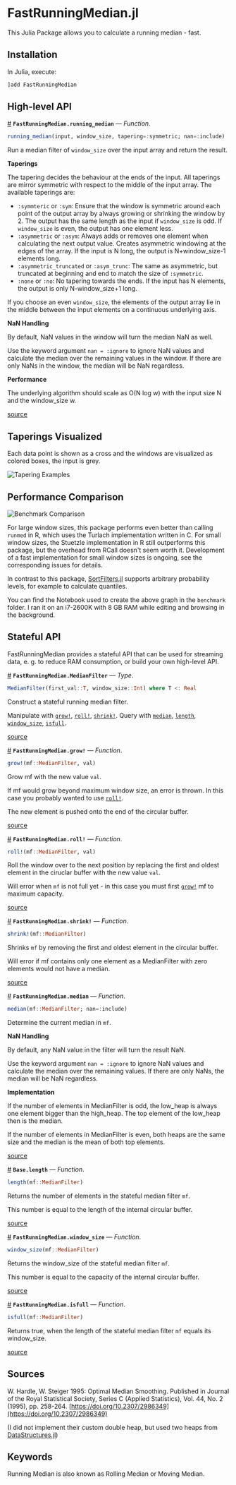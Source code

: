 
<a id='FastRunningMedian.jl'></a>

<a id='FastRunningMedian.jl-1'></a>

# FastRunningMedian.jl


This Julia Package allows you to calculate a running median - fast.


<a id='Installation'></a>

<a id='Installation-1'></a>

## Installation


In Julia, execute:


```julia
]add FastRunningMedian
```


<a id='High-level-API'></a>

<a id='High-level-API-1'></a>

## High-level API

<a id='FastRunningMedian.running_median' href='#FastRunningMedian.running_median'>#</a>
**`FastRunningMedian.running_median`** &mdash; *Function*.



```julia
running_median(input, window_size, tapering=:symmetric; nan=:include)
```

Run a median filter of `window_size` over the input array and return the result. 

**Taperings**

The tapering decides the behaviour at the ends of the input. All taperings are mirror symmetric with respect to the middle of the input array. The available taperings are:

  * `:symmteric` or `:sym`: Ensure that the window is symmetric around each point of the output array by always growing or shrinking the window by 2. The output has the same length as the input if `window_size` is odd. If `window_size` is even, the output has one element less.
  * `:asymmetric` or `:asym`: Always adds or removes one element when calculating the next output value. Creates asymmetric windowing at the edges of the array. If the input is N long, the output is N+window_size-1 elements long.
  * `:asymmetric_truncated` or `:asym_trunc`: The same as asymmetric, but truncated at beginning and end to match the size of `:symmetric`.
  * `:none` or `:no`: No tapering towards the ends. If the input has N elements, the output is only N-window_size+1 long.

If you choose an even `window_size`, the elements of the output array lie in the middle between the input elements on a continuous underlying axis. 

**NaN Handling**

By default, NaN values in the window will turn the median NaN as well. 

Use the keyword argument `nan = :ignore` to ignore NaN values and calculate the median  over the remaining values in the window. If there are only NaNs in the window, the median will be NaN regardless. 

**Performance**

The underlying algorithm should scale as O(N log w) with the input size N and the window_size w. 


<a target='_blank' href='https://github.com/Firionus/FastRunningMedian.jl/blob/90fa82a127a78208f1cd4134e200cd93e8a61a61/src/FastRunningMedian.jl#L9-L35' class='documenter-source'>source</a><br>


<a id='Taperings-Visualized'></a>

<a id='Taperings-Visualized-1'></a>

## Taperings Visualized


Each data point is shown as a cross and the windows are visualized as colored boxes, the input is grey. 


![Tapering Examples](docs/resources/tapering%20examples.png)


<a id='Performance-Comparison'></a>

<a id='Performance-Comparison-1'></a>

## Performance Comparison


![Benchmark Comparison](docs/resources/Running%20Median%20Benchmarks.png)


For large window sizes, this package performs even better than calling `runmed` in R, which uses the Turlach implementation written in C. For small window sizes, the Stuetzle implementation in R still outperforms this package, but the overhead from RCall doesn't seem worth it. Development of a fast implementation for small window sizes is ongoing, see the corresponding issues for details. 


In contrast to this package, [SortFilters.jl](https://github.com/sairus7/SortFilters.jl) supports arbitrary probability levels, for example to calculate quantiles.


You can find the Notebook used to create the above graph in the `benchmark` folder. I ran it on an i7-2600K with 8 GB RAM while editing and browsing in the background. 


<a id='Stateful-API'></a>

<a id='Stateful-API-1'></a>

## Stateful API


FastRunningMedian provides a stateful API that can be used for streaming data, e. g. to reduce RAM consumption, or build your own high-level API.

<a id='FastRunningMedian.MedianFilter' href='#FastRunningMedian.MedianFilter'>#</a>
**`FastRunningMedian.MedianFilter`** &mdash; *Type*.



```julia
MedianFilter(first_val::T, window_size::Int) where T <: Real
```

Construct a stateful running median filter. 

Manipulate with [`grow!`](README.md#FastRunningMedian.grow!), [`roll!`](README.md#FastRunningMedian.roll!), [`shrink!`](README.md#FastRunningMedian.shrink!).  Query with [`median`](README.md#FastRunningMedian.median), [`length`](README.md#Base.length), [`window_size`](README.md#FastRunningMedian.window_size), [`isfull`](README.md#FastRunningMedian.isfull). 


<a target='_blank' href='https://github.com/Firionus/FastRunningMedian.jl/blob/90fa82a127a78208f1cd4134e200cd93e8a61a61/src/stateful_api.jl#L42-L49' class='documenter-source'>source</a><br>

<a id='FastRunningMedian.grow!' href='#FastRunningMedian.grow!'>#</a>
**`FastRunningMedian.grow!`** &mdash; *Function*.



```julia
grow!(mf::MedianFilter, val)
```

Grow mf with the new value `val`. 

If mf would grow beyond maximum window size, an error is thrown. In this case you probably wanted to use [`roll!`](README.md#FastRunningMedian.roll!). 

The new element is pushed onto the end of the circular buffer. 


<a target='_blank' href='https://github.com/Firionus/FastRunningMedian.jl/blob/90fa82a127a78208f1cd4134e200cd93e8a61a61/src/stateful_api.jl#L135-L144' class='documenter-source'>source</a><br>

<a id='FastRunningMedian.roll!' href='#FastRunningMedian.roll!'>#</a>
**`FastRunningMedian.roll!`** &mdash; *Function*.



```julia
roll!(mf::MedianFilter, val)
```

Roll the window over to the next position by replacing the first and oldest element in the ciruclar buffer with the new value `val`. 

Will error when `mf` is not full yet - in this case you must first [`grow!`](README.md#FastRunningMedian.grow!) mf to maximum capacity. 


<a target='_blank' href='https://github.com/Firionus/FastRunningMedian.jl/blob/90fa82a127a78208f1cd4134e200cd93e8a61a61/src/stateful_api.jl#L266-L274' class='documenter-source'>source</a><br>

<a id='FastRunningMedian.shrink!' href='#FastRunningMedian.shrink!'>#</a>
**`FastRunningMedian.shrink!`** &mdash; *Function*.



```julia
shrink!(mf::MedianFilter)
```

Shrinks `mf` by removing the first and oldest element in the circular buffer. 

Will error if mf contains only one element as a MedianFilter with zero elements would not have a median. 


<a target='_blank' href='https://github.com/Firionus/FastRunningMedian.jl/blob/90fa82a127a78208f1cd4134e200cd93e8a61a61/src/stateful_api.jl#L214-L221' class='documenter-source'>source</a><br>

<a id='FastRunningMedian.median' href='#FastRunningMedian.median'>#</a>
**`FastRunningMedian.median`** &mdash; *Function*.



```julia
median(mf::MedianFilter; nan=:include)
```

Determine the current median in `mf`. 

**NaN Handling**

By default, any NaN value in the filter will turn the result NaN.

Use the keyword argument `nan = :ignore` to ignore NaN values and calculate the median  over the remaining values. If there are only NaNs, the median will be NaN regardless. 

**Implementation**

If the number of elements in MedianFilter is odd, the low_heap is always one element bigger than the high_heap. The top element of the low_heap then is the median. 

If the number of elements in MedianFilter is even, both heaps are the same size and the median is the mean of both top elements. 


<a target='_blank' href='https://github.com/Firionus/FastRunningMedian.jl/blob/90fa82a127a78208f1cd4134e200cd93e8a61a61/src/stateful_api.jl#L67-L86' class='documenter-source'>source</a><br>

<a id='Base.length' href='#Base.length'>#</a>
**`Base.length`** &mdash; *Function*.



```julia
length(mf::MedianFilter)
```

Returns the number of elements in the stateful median filter `mf`. 

This number is equal to the length of the internal circular buffer. 


<a target='_blank' href='https://github.com/Firionus/FastRunningMedian.jl/blob/90fa82a127a78208f1cd4134e200cd93e8a61a61/src/stateful_api.jl#L110-L116' class='documenter-source'>source</a><br>

<a id='FastRunningMedian.window_size' href='#FastRunningMedian.window_size'>#</a>
**`FastRunningMedian.window_size`** &mdash; *Function*.



```julia
window_size(mf::MedianFilter)
```

Returns the window_size of the stateful median filter `mf`. 

This number is equal to the capacity of the internal circular buffer. 


<a target='_blank' href='https://github.com/Firionus/FastRunningMedian.jl/blob/90fa82a127a78208f1cd4134e200cd93e8a61a61/src/stateful_api.jl#L119-L125' class='documenter-source'>source</a><br>

<a id='FastRunningMedian.isfull' href='#FastRunningMedian.isfull'>#</a>
**`FastRunningMedian.isfull`** &mdash; *Function*.



```julia
isfull(mf::MedianFilter)
```

Returns true, when the length of the stateful median filter `mf` equals its window_size. 


<a target='_blank' href='https://github.com/Firionus/FastRunningMedian.jl/blob/90fa82a127a78208f1cd4134e200cd93e8a61a61/src/stateful_api.jl#L128-L132' class='documenter-source'>source</a><br>


<a id='Sources'></a>

<a id='Sources-1'></a>

## Sources


W. Hardle, W. Steiger 1995: Optimal Median Smoothing. Published in  Journal of the Royal Statistical Society, Series C (Applied Statistics), Vol. 44, No. 2 (1995), pp. 258-264. [https://doi.org/10.2307/2986349](https://doi.org/10.2307/2986349)


(I did not implement their custom double heap, but used two heaps from [DataStructures.jl](https://github.com/JuliaCollections/DataStructures.jl))


<a id='Keywords'></a>

<a id='Keywords-1'></a>

## Keywords


Running Median is also known as Rolling Median or Moving Median.

